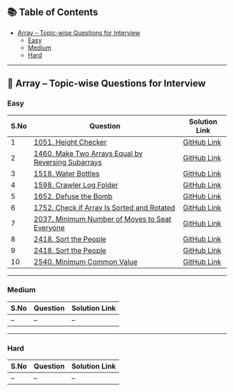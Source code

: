 ## 📚 Table of Contents

- [Array – Topic-wise Questions for Interview](#array--topic-wise-questions-for-interview)
  - [Easy](#easy)
  - [Medium](#medium)
  - [Hard](#hard)

---

## 🧮 Array – Topic-wise Questions for Interview

### Easy

| S.No | Question | Solution Link |
|------|----------|----------------|
| 1 | [1051. Height Checker](https://leetcode.com/problems/height-checker/) | [GitHub Link](https://github.com/Niltiwari7/Topic-wise-question-for-Interview/blob/master/Array/Easy/1051.%20Height%20Checker.cpp) |
| 2 | [1460. Make Two Arrays Equal by Reversing Subarrays](https://leetcode.com/problems/make-two-arrays-equal-by-reversing-subarrays/) | [GitHub Link](https://github.com/Niltiwari7/Topic-wise-question-for-Interview/blob/master/Array/Easy/1460.%20Make%20Two%20Arrays%20Equal%20by%20Reversing%20Subarrays.cpp) |
| 3 | [1518. Water Bottles](https://leetcode.com/problems/water-bottles/) | [GitHub Link](https://github.com/Niltiwari7/Topic-wise-question-for-Interview/blob/master/Array/Easy/1518.%20Water%20Bottles.cpp) |
| 4 | [1598. Crawler Log Folder](https://leetcode.com/problems/crawler-log-folder/) | [GitHub Link](https://github.com/Niltiwari7/Topic-wise-question-for-Interview/blob/master/Array/Easy/1598.%20Crawler%20Log%20Folder.cpp) |
| 5 | [1652. Defuse the Bomb](https://leetcode.com/problems/defuse-the-bomb/) | [GitHub Link](https://github.com/Niltiwari7/Topic-wise-question-for-Interview/blob/master/Array/Easy/1652.%20Defuse%20the%20Bomb.cpp) |
| 6 | [1752. Check if Array Is Sorted and Rotated](https://leetcode.com/problems/check-if-array-is-sorted-and-rotated/) | [GitHub Link](https://github.com/Niltiwari7/Topic-wise-question-for-Interview/blob/master/Array/Easy/1752.%20Check%20if%20Array%20Is%20Sorted%20and%20Rotated.cpp) |
| 7 | [2037. Minimum Number of Moves to Seat Everyone](https://leetcode.com/problems/minimum-number-of-moves-to-seat-everyone/) | [GitHub Link](https://github.com/Niltiwari7/Topic-wise-question-for-Interview/blob/master/Array/Easy/2037.%20Minimum%20Number%20of%20Moves%20to%20Seat%20Everyone.cpp) |
| 8 | [2418. Sort the People](https://leetcode.com/problems/sort-the-people/) | [GitHub Link](https://github.com/Niltiwari7/Topic-wise-question-for-Interview/blob/master/Array/Easy/2418.%20Sort%20the%20People.cpp) |
| 9 | [2418. Sort the People](https://leetcode.com/problems/sort-the-people/) | [GitHub Link](https://github.com/Niltiwari7/Topic-wise-question-for-Interview/blob/master/Array/Easy/2418.%20Sort%20the%20People.cpp) |
| 10 | [2540. Minimum Common Value](https://leetcode.com/problems/minimum-common-value/) | [GitHub Link](https://github.com/Niltiwari7/Topic-wise-question-for-Interview/blob/master/Array/Easy/2540.%20Minimum%20Common%20Value.cpp) |



---

### Medium

| S.No | Question | Solution Link |
|------|----------|----------------|
| – | – | – |

---

### Hard

| S.No | Question | Solution Link |
|------|----------|----------------|
| – | – | – |
